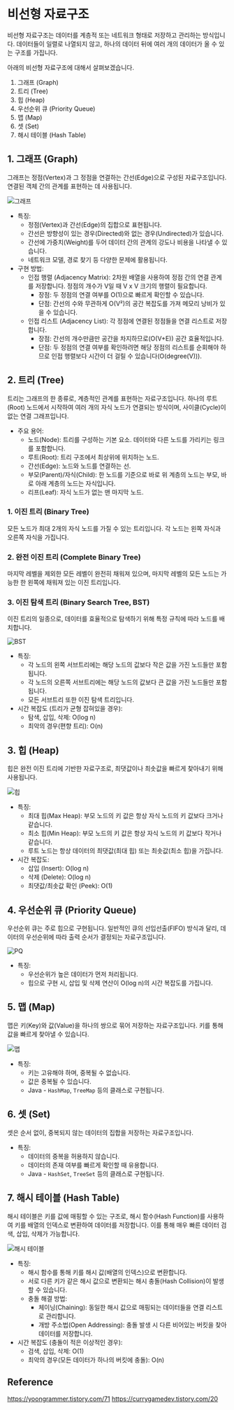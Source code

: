 # 비선형 자료구조

비선형 자료구조는 데이터를 계층적 또는 네트워크 형태로 저장하고 관리하는 방식입니다. 
데이터들이 일렬로 나열되지 않고, 하나의 데이터 뒤에 여러 개의 데이터가 올 수 있는 구조를 가집니다.

아래의 비선형 자료구조에 대해서 살펴보겠습니다.

1.  그래프 (Graph)
2.  트리 (Tree)
3.  힙 (Heap)
4.  우선순위 큐 (Priority Queue)
5.  맵 (Map)
6.  셋 (Set)
7.  해시 테이블 (Hash Table)

## 1. 그래프 (Graph)

그래프는 정점(Vertex)과 그 정점을 연결하는 간선(Edge)으로 구성된 자료구조입니다. 연결된 객체 간의 관계를 표현하는 데 사용됩니다.

![그래프](https://laboputer.github.io/assets/img/algorithm/ds/06_graph2.PNG)

-   특징:
	-   정점(Vertex)과 간선(Edge)의 집합으로 표현됩니다.
	-   간선은 방향성이 있는 경우(Directed)와 없는 경우(Undirected)가 있습니다.
	-   간선에 가중치(Weight)를 두어 데이터 간의 관계의 강도나 비용을 나타낼 수 있습니다.
	-   네트워크 모델, 경로 찾기 등 다양한 문제에 활용됩니다.
-   구현 방법:
	-   인접 행렬 (Adjacency Matrix): 2차원 배열을 사용하여 정점 간의 연결 관계를 저장합니다. 정점의 개수가 V일 때 V x V 크기의 행렬이 필요합니다.
		-   장점: 두 정점의 연결 여부를 O(1)으로 빠르게 확인할 수 있습니다.
		-   단점: 간선의 수와 무관하게 O(V²)의 공간 복잡도를 가져 메모리 낭비가 있을 수 있습니다.
	-   인접 리스트 (Adjacency List): 각 정점에 연결된 정점들을 연결 리스트로 저장합니다.
		-   장점: 간선의 개수만큼만 공간을 차지하므로(O(V+E)) 공간 효율적입니다.
		-   단점: 두 정점의 연결 여부를 확인하려면 해당 정점의 리스트를 순회해야 하므로 인접 행렬보다 시간이 더 걸릴 수 있습니다(O(degree(V))).

## 2. 트리 (Tree)

트리는 그래프의 한 종류로, 계층적인 관계를 표현하는 자료구조입니다. 하나의 루트(Root) 노드에서 시작하여 여러 개의 자식 노드가 연결되는 방식이며, 사이클(Cycle)이 없는 연결 그래프입니다.

-   주요 용어:
	-   노드(Node): 트리를 구성하는 기본 요소. 데이터와 다른 노드를 가리키는 링크를 포함합니다.
	-   루트(Root): 트리 구조에서 최상위에 위치하는 노드.
	-   간선(Edge): 노드와 노드를 연결하는 선.
	-   부모(Parent)/자식(Child): 한 노드를 기준으로 바로 위 계층의 노드는 부모, 바로 아래 계층의 노드는 자식입니다.
	-   리프(Leaf): 자식 노드가 없는 맨 마지막 노드.

### 1. 이진 트리 (Binary Tree)

모든 노드가 최대 2개의 자식 노드를 가질 수 있는 트리입니다. 각 노드는 왼쪽 자식과 오른쪽 자식을 가집니다.

### 2. 완전 이진 트리 (Complete Binary Tree)

마지막 레벨을 제외한 모든 레벨이 완전히 채워져 있으며, 마지막 레벨의 모든 노드는 가능한 한 왼쪽에 채워져 있는 이진 트리입니다.

### 3. 이진 탐색 트리 (Binary Search Tree, BST)

이진 트리의 일종으로, 데이터를 효율적으로 탐색하기 위해 특정 규칙에 따라 노드를 배치합니다.

![BST](https://img1.daumcdn.net/thumb/R1280x0/?scode=mtistory2&fname=https%3A%2F%2Fblog.kakaocdn.net%2Fdna%2FbCe3QD%2Fbtq2ytHuN1Z%2FAAAAAAAAAAAAAAAAAAAAALO2hxBZmvmkMrTvLK7Z5tWuNUOCSnTnClmhC0xXX-EC%2Fimg.png%3Fcredential%3DyqXZFxpELC7KVnFOS48ylbz2pIh7yKj8%26expires%3D1761922799%26allow_ip%3D%26allow_referer%3D%26signature%3DMU%252B%252B%252FpaX6ZTQzxTxZQcWI75Kq8o%253D)

-   특징:
	-   각 노드의 왼쪽 서브트리에는 해당 노드의 값보다 작은 값을 가진 노드들만 포함됩니다.
	-   각 노드의 오른쪽 서브트리에는 해당 노드의 값보다 큰 값을 가진 노드들만 포함됩니다.
	-   모든 서브트리 또한 이진 탐색 트리입니다.
-   시간 복잡도 (트리가 균형 잡혀있을 경우):
	-   탐색, 삽입, 삭제: O(log n)
	-   최악의 경우(편향 트리): O(n)

## 3. 힙 (Heap)

힙은 완전 이진 트리에 기반한 자료구조로, 최댓값이나 최솟값을 빠르게 찾아내기 위해 사용됩니다.

![힙](https://img1.daumcdn.net/thumb/R1280x0/?scode=mtistory2&fname=https%3A%2F%2Fblog.kakaocdn.net%2Fdna%2FqlAPT%2FbtrwsI1jriu%2FAAAAAAAAAAAAAAAAAAAAACl2I8OJL77Fw6qVJKFAi2kTVv0LysmPG3K718v9Fd-Y%2Fimg.png%3Fcredential%3DyqXZFxpELC7KVnFOS48ylbz2pIh7yKj8%26expires%3D1761922799%26allow_ip%3D%26allow_referer%3D%26signature%3DrNu5ArdsgSSBSsQ8H3WnKrPY44Q%253D)

-   특징:
	-   최대 힙(Max Heap): 부모 노드의 키 값은 항상 자식 노드의 키 값보다 크거나 같습니다.
	-   최소 힙(Min Heap): 부모 노드의 키 값은 항상 자식 노드의 키 값보다 작거나 같습니다.
	-   루트 노드는 항상 데이터의 최댓값(최대 힙) 또는 최솟값(최소 힙)을 가집니다.
-   시간 복잡도:
	-   삽입 (Insert): O(log n)
	-   삭제 (Delete): O(log n)
	-   최댓값/최솟값 확인 (Peek): O(1)

## 4. 우선순위 큐 (Priority Queue)

우선순위 큐는 주로 힙으로 구현됩니다. 일반적인 큐의 선입선출(FIFO) 방식과 달리, 데이터의 우선순위에 따라 출력 순서가 결정되는 자료구조입니다.

![PQ](https://img1.daumcdn.net/thumb/R1280x0/?scode=mtistory2&fname=https%3A%2F%2Fblog.kakaocdn.net%2Fdna%2FcYESG0%2Fbtq7tY1JSrS%2FAAAAAAAAAAAAAAAAAAAAACDpU3HVvlIvNib7igSMp9PnYX3UaAfO1Ncs2lo7P-Gz%2Fimg.png%3Fcredential%3DyqXZFxpELC7KVnFOS48ylbz2pIh7yKj8%26expires%3D1761922799%26allow_ip%3D%26allow_referer%3D%26signature%3DwMtUCfTDC9Xl0MJ36nXaVhPNB58%253D)

-   특징:
	-   우선순위가 높은 데이터가 먼저 처리됩니다.
	-   힙으로 구현 시, 삽입 및 삭제 연산이 O(log n)의 시간 복잡도를 가집니다.

## 5. 맵 (Map)

맵은 키(Key)와 값(Value)을 하나의 쌍으로 묶어 저장하는 자료구조입니다. 키를 통해 값을 빠르게 찾아낼 수 있습니다.

![맵](https://encrypted-tbn0.gstatic.com/images?q=tbn:ANd9GcTO8ZOmjTmAsiD99oqQ_UTFEKhUjJIvGpyRlw&s)

-   특징:
	-   키는 고유해야 하며, 중복될 수 없습니다.
	-   값은 중복될 수 있습니다.
	-   Java - `HashMap`, `TreeMap` 등의 클래스로 구현됩니다. 

## 6. 셋 (Set)

셋은 순서 없이, 중복되지 않는 데이터의 집합을 저장하는 자료구조입니다.

-   특징:
	-   데이터의 중복을 허용하지 않습니다.
	-   데이터의 존재 여부를 빠르게 확인할 때 유용합니다.
	-   Java - `HashSet`, `TreeSet` 등의 클래스로 구현됩니다.
    

## 7. 해시 테이블 (Hash Table)

해시 테이블은 키를 값에 매핑할 수 있는 구조로, 해시 함수(Hash Function)를 사용하여 키를 배열의 인덱스로 변환하여 데이터를 저장합니다. 이를 통해 매우 빠른 데이터 검색, 삽입, 삭제가 가능합니다.

![해시 테이블](https://img1.daumcdn.net/thumb/R1280x0/?scode=mtistory2&fname=https%3A%2F%2Fblog.kakaocdn.net%2Fdna%2FVGNn8%2FbtsLjahR9JC%2FAAAAAAAAAAAAAAAAAAAAAAFUVnf_N1KpZbBI5mqM4rK7q1BDmjVc2KOvoxACtDpr%2Fimg.png%3Fcredential%3DyqXZFxpELC7KVnFOS48ylbz2pIh7yKj8%26expires%3D1761922799%26allow_ip%3D%26allow_referer%3D%26signature%3DdOsitaY2pmeuDsj7yDbcEA2kZTk%253D)

-   특징:
	-   해시 함수를 통해 키를 해시 값(배열의 인덱스)으로 변환합니다.
	-   서로 다른 키가 같은 해시 값으로 변환되는 해시 충돌(Hash Collision)이 발생할 수 있습니다.
	-   충돌 해결 방법:
		-   체이닝(Chaining): 동일한 해시 값으로 매핑되는 데이터들을 연결 리스트로 관리합니다.
		-   개방 주소법(Open Addressing): 충돌 발생 시 다른 비어있는 버킷을 찾아 데이터를 저장합니다.
-   시간 복잡도 (충돌이 적은 이상적인 경우):
	-   검색, 삽입, 삭제: O(1)
	-   최악의 경우(모든 데이터가 하나의 버킷에 충돌): O(n)

## Reference 

https://yoongrammer.tistory.com/71
https://currygamedev.tistory.com/20